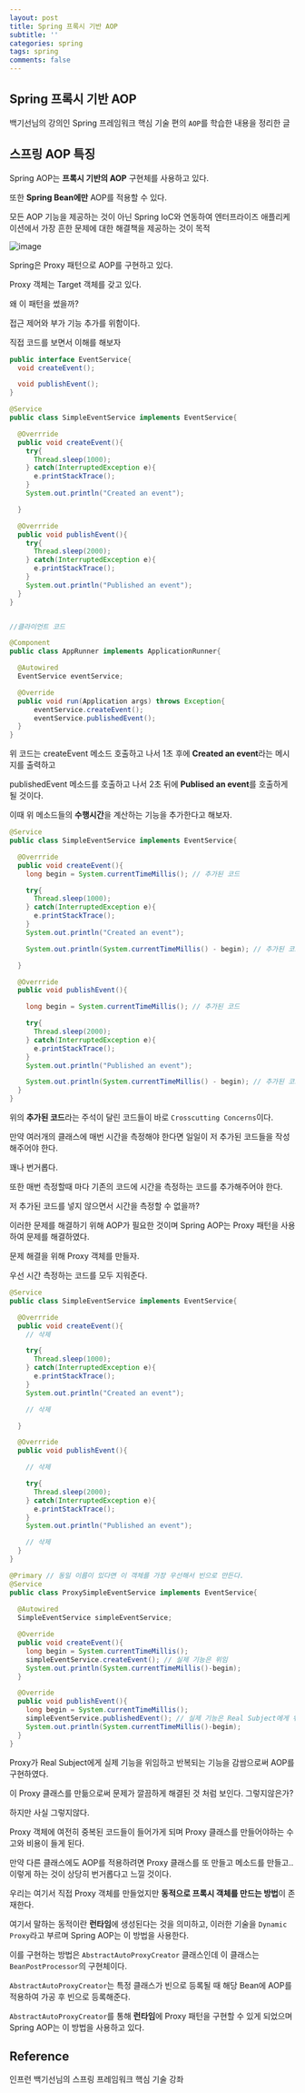 ```yaml
---
layout: post
title: Spring 프록시 기반 AOP
subtitle: ''
categories: spring
tags: spring
comments: false
---
```


## Spring 프록시 기반 AOP

백기선님의 강의인 Spring 프레임워크 핵심 기술 편의 `AOP`를 학습한 내용을 정리한 글

## 스프링 AOP 특징

Spring AOP는 **프록시 기반의 AOP** 구현체를 사용하고 있다.

또한 **Spring Bean에만** AOP를 적용할 수 있다.

모든 AOP 기능을 제공하는 것이 아닌 Spring IoC와 연동하여 엔터프라이즈 애플리케이션에서 가장 흔한 문제에 대한 해결책을 제공하는 것이 목적

![image](https://user-images.githubusercontent.com/43809168/75346312-c4bfa000-58e1-11ea-8787-7fb5c31d8654.png)

Spring은 Proxy 패턴으로 AOP를 구현하고 있다.

Proxy 객체는 Target 객체를 갖고 있다.

왜 이 패턴을 썼을까?

접근 제어와 부가 기능 추가를 위함이다.

직접 코드를 보면서 이해를 해보자

```java
public interface EventService{
  void createEvent();

  void publishEvent();
}
```

```java
@Service
public class SimpleEventService implements EventService{

  @Overrride
  public void createEvent(){
    try{
      Thread.sleep(1000);
    } catch(InterruptedException e){
      e.printStackTrace();
    }
    System.out.println("Created an event");

  }

  @Overrride
  public void publishEvent(){
    try{
      Thread.sleep(2000);
    } catch(InterruptedException e){
      e.printStackTrace();
    }
    System.out.println("Published an event");
  }
}
```

```java

//클라이언트 코드

@Component
public class AppRunner implements ApplicationRunner{

  @Autowired
  EventService eventService;

  @Override
  public void run(Application args) throws Exception{
      eventService.createEvent();
      eventService.publishedEvent();
  }
}
```

위 코드는 createEvent 메소드 호출하고 나서 1초 후에 **Created an event**라는 메시지를 출력하고

publishedEvent 메소드를 호출하고 나서 2초 뒤에 **Publised an event**를 호출하게 될 것이다.

이때 위 메소드들의 **수행시간**을 계산하는 기능을 추가한다고 해보자.

```java
@Service
public class SimpleEventService implements EventService{

  @Overrride
  public void createEvent(){
    long begin = System.currentTimeMillis(); // 추가된 코드

    try{
      Thread.sleep(1000);
    } catch(InterruptedException e){
      e.printStackTrace();
    }
    System.out.println("Created an event");

    System.out.println(System.currentTimeMillis() - begin); // 추가된 코드

  }

  @Overrride
  public void publishEvent(){

    long begin = System.currentTimeMillis(); // 추가된 코드

    try{
      Thread.sleep(2000);
    } catch(InterruptedException e){
      e.printStackTrace();
    }
    System.out.println("Published an event");

    System.out.println(System.currentTimeMillis() - begin); // 추가된 코드
  }
}
```

위의 **추가된 코드**라는 주석이 달린 코드들이 바로 `Crosscutting Concerns`이다.

만약 여러개의 클래스에 매번 시간을 측정해야 한다면 일일이 저 추가된 코드들을 작성해주어야 한다.

꽤나 번거롭다.

또한 매번 측정할때 마다 기존의 코드에 시간을 측정하는 코드를 추가해주어야 한다.

저 추가된 코드를 넣지 않으면서 시간을 측정할 수 없을까?

이러한 문제를 해결하기 위해 AOP가 필요한 것이며 Spring AOP는 Proxy 패턴을 사용하여 문제를 해결하였다.

문제 해결을 위해 Proxy 객체를 만들자.

우선 시간 측정하는 코드를 모두 지워준다.

```java
@Service
public class SimpleEventService implements EventService{

  @Overrride
  public void createEvent(){
    // 삭제

    try{
      Thread.sleep(1000);
    } catch(InterruptedException e){
      e.printStackTrace();
    }
    System.out.println("Created an event");

    // 삭제

  }

  @Overrride
  public void publishEvent(){

    // 삭제

    try{
      Thread.sleep(2000);
    } catch(InterruptedException e){
      e.printStackTrace();
    }
    System.out.println("Published an event");

    // 삭제
  }
}
```

```java
@Primary // 동일 이름이 있다면 이 객체를 가장 우선해서 빈으로 만든다.
@Service
public class ProxySimpleEventService implements EventService{
  
  @Autowired
  SimpleEventService simpleEventService;

  @Override
  public void createEvent(){
    long begin = System.currentTimeMillis();
    simpleEventService.createEvent(); // 실제 기능은 위임
    System.out.println(System.currentTimeMillis()-begin);
  }

  @Override
  public void publishEvent(){
    long begin = System.currentTimeMillis();
    simpleEventService.publishedEvent(); // 실제 기능은 Real Subject에게 위임
    System.out.println(System.currentTimeMillis()-begin);
  }
}
```

Proxy가 Real Subject에게 실제 기능을 위임하고 반복되는 기능을 감쌈으로써 AOP를 구현하였다.

이 Proxy 클래스를 만듦으로써 문제가 깔끔하게 해결된 것 처럼 보인다. 그렇지않은가?

하지만 사실 그렇지않다.

Proxy 객체에 여전히 중복된 코드들이 들어가게 되며 Proxy 클래스를 만들어야하는 수고와 비용이 들게 된다.

만약 다른 클래스에도 AOP를 적용하려면 Proxy 클래스를 또 만들고 메소드를 만들고.. 이렇게 하는 것이 상당히 번거롭다고 느낄 것이다.

우리는 여기서 직접 Proxy 객체를 만들었지만 **동적으로 프록시 객체를 만드는 방법**이 존재한다.

여기서 말하는 동적이란 **런타임**에 생성된다는 것을 의미하고, 이러한 기술을 `Dynamic Proxy`라고 부르며 Spring AOP는 이 방법을 사용한다.

이를 구현하는 방법은 `AbstractAutoProxyCreator` 클래스인데 이 클래스는 `BeanPostProcessor`의 구현체이다.

`AbstractAutoProxyCreator`는 특정 클래스가 빈으로 등록될 때 해당 Bean에 AOP를 적용하여 가공 후 빈으로 등록해준다.

`AbstractAutoProxyCreator`를 통해 **런타임**에 Proxy 패턴을 구현할 수 있게 되었으며 Spring AOP는 이 방법을 사용하고 있다.

## Reference

인프런 백기선님의 스프링 프레임워크 핵심 기술 강좌
